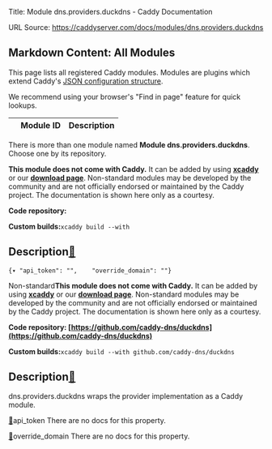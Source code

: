 Title: Module dns.providers.duckdns - Caddy Documentation

URL Source: https://caddyserver.com/docs/modules/dns.providers.duckdns

Markdown Content:
All Modules
-----------

This page lists all registered Caddy modules. Modules are plugins which extend Caddy's [JSON configuration structure](https://caddyserver.com/docs/json/).

We recommend using your browser's "Find in page" feature for quick lookups.

|  | Module ID | Description |
| --- | --- | --- |

There is more than one module named **Module dns.providers.duckdns**. Choose one by its repository.

**This module does not come with Caddy.** It can be added by using **[xcaddy](https://caddyserver.com/docs/build#xcaddy)** or our **[download page](https://caddyserver.com/download)**. Non-standard modules may be developed by the community and are not officially endorsed or maintained by the Caddy project. The documentation is shown here only as a courtesy.

**Code repository:**

**Custom builds:**`xcaddy build --with`

Description[🔗](https://caddyserver.com/docs/modules/dns.providers.duckdns#docs "Direct link")
----------------------------------------------------------------------------------------------

`{▾	"api_token": "",	"override_domain": ""}`

Non-standard**This module does not come with Caddy.** It can be added by using **[xcaddy](https://caddyserver.com/docs/build#xcaddy)** or our **[download page](https://caddyserver.com/download)**. Non-standard modules may be developed by the community and are not officially endorsed or maintained by the Caddy project. The documentation is shown here only as a courtesy.

**Code repository: [https://github.com/caddy-dns/duckdns](https://github.com/caddy-dns/duckdns)**

**Custom builds:**`xcaddy build --with github.com/caddy-dns/duckdns`

Description[🔗](https://caddyserver.com/docs/modules/dns.providers.duckdns#docs "Direct link")
----------------------------------------------------------------------------------------------

dns.providers.duckdns wraps the provider implementation as a Caddy module.

[🔗](https://caddyserver.com/docs/modules/dns.providers.duckdns#api_token)api_token
There are no docs for this property.

[🔗](https://caddyserver.com/docs/modules/dns.providers.duckdns#override_domain)override_domain
There are no docs for this property.
